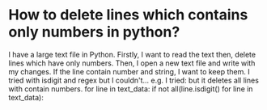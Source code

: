 
# How to delete lines which contains only numbers in python?

I have a large text file in Python. Firstly, I want to read the text then, delete lines which have only numbers. Then, I open a new text file and write with my changes.
If the line contain number and string, I want to keep them. I tried with isdigit and regex but I couldn't...
e.g. I tried: but it deletes all lines with contain numbers.
for line in text_data:
    if not all(line.isdigit() for line in text_data):


        